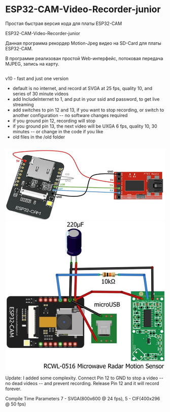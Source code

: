 # ESP32-CAM-Video-Recorder-junior
Простая быстрая версия кода для платы ESP32-CAM

ESP32-CAM-Video-Recorder-junior

  Данная программа рекордер Motion-Jpeg видео на SD-Card для платы ESP32-CAM.
  
  В программе реализован простой Web-интерфейс, потоковая передача MJPEG, запись на карту.

## 
v10 - fast and just one version

- default is no internet, and record at SVGA at 25 fps, quality 10, and series of 30 minute videos
- add IncludeInternet to 1, and put in your ssid and password, to get live streaming
- add switches to pin 12 and 13, if you want to stop recording, or switch to another configuration -- no software changes required
- if you ground pin 12, recording will stop
- if you ground pin 13, the next video will be UXGA 6 fps, quality 10, 30 minutes -- or change in the code if you like
- old files in the /old folder

## 
<img src="./programmer.jpg">
<img src="./schematic.jpg">


  Update:  I added some complexity.
     Connect Pin 12 to GND to stop a video -- no dead videos -- and prevent recording.
     Release Pin 12 and it will record forever.

  Compile Time Parameters
    7 - SVGA(800x600 @ 24 fps), 
    5 - CIF(400x296 @ 50 fps)
   

